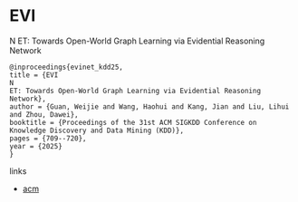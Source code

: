 # EVI
N
ET: Towards Open-World Graph Learning via Evidential Reasoning Network

```
@inproceedings{evinet_kdd25,
title = {EVI
N
ET: Towards Open-World Graph Learning via Evidential Reasoning Network},
author = {Guan, Weijie and Wang, Haohui and Kang, Jian and Liu, Lihui and Zhou, Dawei},
booktitle = {Proceedings of the 31st ACM SIGKDD Conference on Knowledge Discovery and Data Mining (KDD)},
pages = {709--720},
year = {2025}
}
```

links
- [acm](https://dl.acm.org/doi/10.1145/3711896.3736945)
